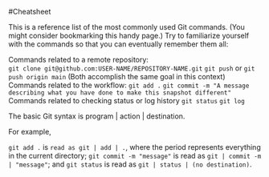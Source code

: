 #Cheatsheet

This is a reference list of the most commonly used Git commands. (You might consider bookmarking this handy page.) Try to familiarize yourself with the commands so that you can eventually remember them all:  

Commands related to a remote repository:  
`git clone git@github.com:USER-NAME/REPOSITORY-NAME.git`
`git push` or `git push origin main` (Both accomplish the same goal in this context)
Commands related to the workflow:
`git add .`
`git commit -m "A message describing what you have done to make this snapshot different"`
Commands related to checking status or log history
`git status`
`git log`

The basic Git syntax is program | action | destination.

For example,

`git add .` is `read as git | add | .`, where the period represents everything in the current directory;
`git commit -m "message"` is read as `git | commit -m | "message"`; and
`git status` is read as `git | status | (no destination)`.
